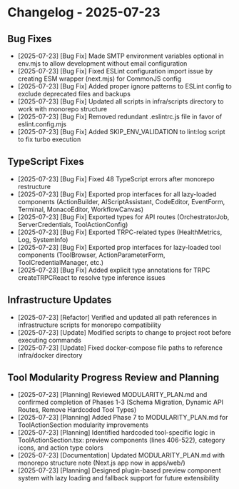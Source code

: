 # Changelog - 2025-07-23

## Bug Fixes

- [2025-07-23] [Bug Fix] Made SMTP environment variables optional in env.mjs to allow development without email configuration
- [2025-07-23] [Bug Fix] Fixed ESLint configuration import issue by creating ESM wrapper (next.mjs) for CommonJS config
- [2025-07-23] [Bug Fix] Added proper ignore patterns to ESLint config to exclude deprecated files and backups
- [2025-07-23] [Bug Fix] Updated all scripts in infra/scripts directory to work with monorepo structure
- [2025-07-23] [Bug Fix] Removed redundant .eslintrc.js file in favor of eslint.config.mjs
- [2025-07-23] [Bug Fix] Added SKIP_ENV_VALIDATION to lint:log script to fix turbo execution

## TypeScript Fixes

- [2025-07-23] [Bug Fix] Fixed 48 TypeScript errors after monorepo restructure
- [2025-07-23] [Bug Fix] Exported prop interfaces for all lazy-loaded components (ActionBuilder, AIScriptAssistant, CodeEditor, EventForm, Terminal, MonacoEditor, WorkflowCanvas)
- [2025-07-23] [Bug Fix] Exported types for API routes (OrchestratorJob, ServerCredentials, ToolActionConfig)
- [2025-07-23] [Bug Fix] Exported TRPC-related types (HealthMetrics, Log, SystemInfo)
- [2025-07-23] [Bug Fix] Exported prop interfaces for lazy-loaded tool components (ToolBrowser, ActionParameterForm, ToolCredentialManager, etc.)
- [2025-07-23] [Bug Fix] Added explicit type annotations for TRPC createTRPCReact to resolve type inference issues

## Infrastructure Updates

- [2025-07-23] [Refactor] Verified and updated all path references in infrastructure scripts for monorepo compatibility
- [2025-07-23] [Update] Modified scripts to change to project root before executing commands
- [2025-07-23] [Update] Fixed docker-compose file paths to reference infra/docker directory

## Tool Modularity Progress Review and Planning

- [2025-07-23] [Planning] Reviewed MODULARITY_PLAN.md and confirmed completion of Phases 1-3 (Schema Migration, Dynamic API Routes, Remove Hardcoded Tool Types)
- [2025-07-23] [Planning] Added Phase 7 to MODULARITY_PLAN.md for ToolActionSection modularity improvements
- [2025-07-23] [Planning] Identified hardcoded tool-specific logic in ToolActionSection.tsx: preview components (lines 406-522), category icons, and action type colors
- [2025-07-23] [Documentation] Updated MODULARITY_PLAN.md with monorepo structure note (Next.js app now in apps/web/)
- [2025-07-23] [Planning] Designed plugin-based preview component system with lazy loading and fallback support for future extensibility
